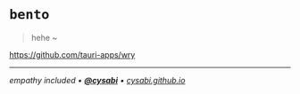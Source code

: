 # `bento`
> hehe ~

https://github.com/tauri-apps/wry

---

*empathy included • [**@cysabi**](https://github.com/cysabi) • [cysabi.github.io](https://cysabi.github.io)*
